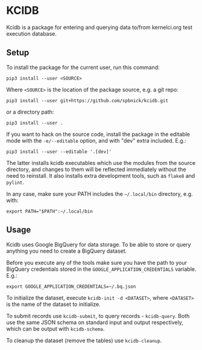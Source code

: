 KCIDB
=====

Kcidb is a package for entering and querying data to/from kernelci.org test
execution database.

Setup
-----

To install the package for the current user, run this command:

    pip3 install --user <SOURCE>

Where `<SOURCE>` is the location of the package source, e.g. a git repo:

    pip3 install --user git+https://github.com/spbnick/kcidb.git

or a directory path:

    pip3 install --user .

If you want to hack on the source code, install the package in the editable
mode with the `-e/--editable` option, and with "dev" extra included. E.g.:

    pip3 install --user --editable '.[dev]'

The latter installs kcidb executables which use the modules from the source
directory, and changes to them will be reflected immediately without the need
to reinstall. It also installs extra development tools, such as `flake8` and
`pylint`.

In any case, make sure your PATH includes the `~/.local/bin` directory, e.g.
with:

    export PATH="$PATH":~/.local/bin

Usage
-----
Kcidb uses Google BigQuery for data storage. To be able to store or query
anything you need to create a BigQuery dataset.

Before you execute any of the tools make sure you have the path to your
BigQuery credentials stored in the `GOOGLE_APPLICATION_CREDENTIALS` variable.
E.g.:

    export GOOGLE_APPLICATION_CREDENTIALS=~/.bq.json

To initialize the dataset, execute `kcidb-init -d <DATASET>`, where
`<DATASET>` is the name of the dataset to initialize.

To submit records use `kcidb-submit`, to query records - `kcidb-query`.
Both use the same JSON schema on standard input and output respectively, which
can be output with `kcidb-schema`.

To cleanup the dataset (remove the tables) use `kcidb-cleanup`.
